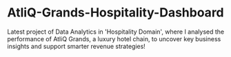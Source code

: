 # AtliQ-Grands-Hospitality-Dashboard
Latest project of Data Analytics in 'Hospitality Domain', where I analysed the performance of AtliQ Grands, a luxury hotel chain, to uncover key business insights and support smarter revenue strategies!
